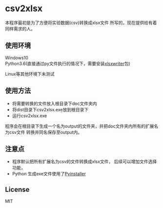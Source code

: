 # csv2xlsx
本程序最初是为了方便将实验数据(csv)转换成xlsx文件
所写的，现在提供给有着同样需求的人。

## 使用环境
Windows10  
Python3.6(直接通过py文件执行的情况下，需要安装[xlsxwriter](https://xlsxwriter.readthedocs.io/index.html)包)

Linux等其他环境下未测试



## 使用方法
 * 将需要转换的文件放入根目录下doc文件夹内
 * 将dist目录下csv2xlsx.exe放到根目录下
 * 运行csv2xlsx.exe  

程序会在根目录下生成一个名为output的文件夹，并把doc文件夹内所有的扩展名为csv文件
转换并同名保存至output内。

## 注意点
 * 程序默认把所有扩展名为csv的文件转换成xlsx文件，
 后续可以增加文件选择功能，
 * Python 生成exe文件使用了[Pyinstaller](www.pyinstaller.org)

## License
MIT 

